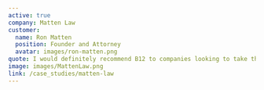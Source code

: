 ```yaml
---
active: true
company: Matten Law
customer:
  name: Ron Matten
  position: Founder and Attorney
  avatar: images/ron-matten.png
quote: I would definitely recommend B12 to companies looking to take their online business seriously. The value that B12 provides is unparalleled.
image: images/MattenLaw.png
link: /case_studies/matten-law
---
```

